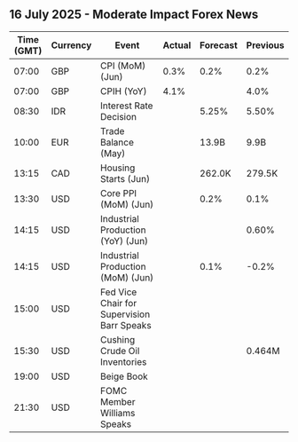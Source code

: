 ## 16 July 2025 - Moderate Impact Forex News

| Time (GMT) | Currency | Event | Actual | Forecast | Previous |
|------|----------|-------|--------|----------|----------|
| 07:00 | GBP | CPI (MoM) (Jun) | 0.3% | 0.2% | 0.2% |
| 07:00 | GBP | CPIH (YoY) | 4.1% |  | 4.0% |
| 08:30 | IDR | Interest Rate Decision |  | 5.25% | 5.50% |
| 10:00 | EUR | Trade Balance (May) |  | 13.9B | 9.9B |
| 13:15 | CAD | Housing Starts (Jun) |  | 262.0K | 279.5K |
| 13:30 | USD | Core PPI (MoM) (Jun) |  | 0.2% | 0.1% |
| 14:15 | USD | Industrial Production (YoY) (Jun) |  |  | 0.60% |
| 14:15 | USD | Industrial Production (MoM) (Jun) |  | 0.1% | -0.2% |
| 15:00 | USD | Fed Vice Chair for Supervision Barr Speaks |  |  |  |
| 15:30 | USD | Cushing Crude Oil Inventories |  |  | 0.464M |
| 19:00 | USD | Beige Book |  |  |  |
| 21:30 | USD | FOMC Member Williams Speaks |  |  |  |
